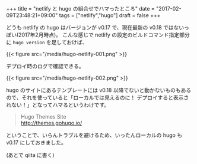 +++
title = "netlify と hugo の組合せでハマったところ"
date = "2017-02-09T23:48:21+09:00"
tags = ["netlify","hugo"]
draft = false
+++

どうも netlify の hugo はバージョンが v0.17 で、現在最新の v0.18 ではないっぽい(2017年2月時点)。
こんな感じで netlify の設定のビルドコマンド指定部分に `hugo version` を足しておけば、

{{< figure src="/media/hugo-netlify-001.png" >}}

デプロイ時のログで確認できる。

{{< figure src="/media/hugo-netlify-002.png" >}}

hugo のサイトにあるテンプレートには v0.18 以降でないと動かないものもあるので、それを使っていると「ローカルでは見えるのに！ デプロイすると表示されない！」となってハマるというわけです。

> Hugo Themes Site  
> http://themes.gohugo.io/

ということで、いらんトラブルを避けるため、いったんローカルの hugo も v0.17 にしておきました。

(あとで qiita に書く)

